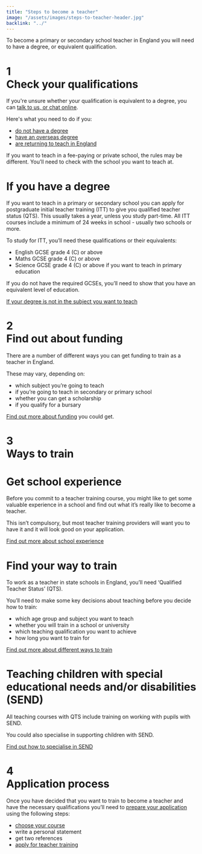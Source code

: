 ```yaml
---
title: "Steps to become a teacher"
image: "/assets/images/steps-to-teacher-header.jpg"
backlink: "../"
---
```


<div class="content__right">
</div>

<div class="content__left">

<p id="steps" class="content-alert">To become a primary or secondary school teacher in England you will need to have a degree, or equivalent qualification.</p>

  
 <div data-controller="accordion">
  <div class="steps-header" id="step-1" data-action="click->accordion#toggle" data-target="accordion.header">
      <h1>
        <div class="steps-header__number"><span>1</span></div>
        Check your qualifications
        <i id="collapsable-icon-1" class="fas fa-chevron-up"></i>
      </h1>
  </div>
  <div id="collapsable-content-1" class="collapsable" data-target="accordion.content">

  <p>If you're unsure whether your qualification is equivalent to a degree, you can <a href="#talk-to-us">talk to us, or chat online</a>.</p> 

 <p>
    Here's what you need to do if you:
  </p>

  <ul>
  <li><a href="./if-you-need-to-get-the-right-qualifications#if-you-dont-have-a-degree">do not have a degree</a></li>
  <li><a href="/international-candidates">have an overseas degree</a></li>
  <li><a href="/returning-to-teaching">are returning to teach in England</a></li>
  </ul>
  
 <p>If you want to teach in a fee-paying or private school, the rules may be different. You’ll need to check with the school you want to teach at.</p>
 
  <h1>If you have a degree</h1>
      <p>
        If you want to teach in a primary or secondary school you can apply for postgraduate initial teacher training (ITT) to give you qualified teacher status (QTS).  This usually takes a year, unless you study part-time.  All ITT courses include a minimum of 24 weeks in school - usually two schools or more.
      </p>
      <p>
        To study for ITT, you’ll need these qualifications or their equivalents:
      </p>
      
   <ul>
      <li>English GCSE grade 4 (C) or above</li>
      <li>Maths GCSE grade 4 (C) or above</li>
      <li>Science GCSE grade 4 (C) or above if you want to teach in primary education</li>
  </ul>
  
   <p>
        If you do not have the required GCSEs, you’ll need to show that you have an equivalent level of education.
      </p>
      <a href="./if-you-need-to-get-the-right-qualifications#if-your-degree-is-not-in-the-subject-you-want-to-teach">If your degree is not in the subject you want to teach</a>
    </div>
    <div class="steps-header" id="step-2" data-action="click->accordion#toggle" data-target="accordion.header">
      <h1>
        <div class="steps-header__number"><span>2</span></div>
        Find out about funding
        <i id="collapsable-icon-2" class="fas fa-chevron-up"></i>
      </h1>
    </div>
    <div id="collapsable-content-2" class="collapsable" data-target="accordion.content">
      <p>
        There are a number of different ways you can get funding to train as a teacher in England.  
      </p>
      <p>
        These may vary, depending on: 
      </p>
      <ul>
        <li><span>which subject you’re going to teach</span></li>
        <li><span>if you’re going to teach in secondary or primary school</span></li>
        <li><span>whether you can get a scholarship</span></li>
        <li><span>if you qualify for a bursary</span></li>
      </ul>
      <p>
        <a href="../funding-your-training/index">Find out more about funding</a> you could get. 
      </p>
    </div>
    <div class="steps-header" id="step-3" data-action="click->accordion#toggle" data-target="accordion.header">
      <h1>
        <div class="steps-header__number"><span>3</span></div>
        Ways to train
        <i id="collapsable-icon-3" class="fas fa-chevron-up"></i>
      </h1>
    </div>
    <div id="collapsable-content-3" class="collapsable" data-target="accordion.content">
    <h1>Get school experience</h1>
  <p>Before you commit to a teacher training course, you might like to get some valuable experience in a school and find out what it’s really like to become a teacher.</p>  
  <p>This isn’t compulsory, but most teacher training providers will want you to have it and it will look good on your application.</p>

  <a href="school-experience">Find out more about school experience</a>

  <h1>Find your way to train</h1>

  <p>To work as a teacher in state schools in England, you’ll need ‘Qualified Teacher Status’ (QTS).</p>

  <p>You’ll need to make some key decisions about teaching before you decide how to train:</p>

  <ul>
  <li><span>which age group and subject you want to teach</span></li>
  <li><span>whether you will train in a school or university</span></li>
  <li><span>which teaching qualification you want to achieve</span></li>
  <li><span>how long you want to train for</span></li>
  </ul>

  <a href="ways-to-train">Find out more about different ways to train</a>


  <h1>Teaching children with special educational needs and/or disabilities (SEND)</h1>
      <p>
        All teaching courses with QTS include training on working with pupils with SEND.
      </p>
      <p>
        You could also specialise in supporting children with SEND.
      </p>
      <a href="./choose-a-course-with-a-send-specialism">Find out how to specialise in SEND</a>
    </div>
    <div class="steps-header" id="step-4" data-action="click->accordion#toggle" data-target="accordion.header">
      <h1>
        <div class="steps-header__number"><span>4</span></div>
        Application process
        <i id="collapsable-icon-4" class="fas fa-chevron-up"></i>
      </h1>
    </div>
    <div id="collapsable-content-4" class="collapsable" data-target="accordion.content">
      <p>
        Once you have decided that you want to train to become a teacher and have the necessary qualifications you’ll need to 
        <a href="https://qa.apply-for-teacher-training.education.gov.uk/candidate" target="_blank">prepare your application</a> using the following steps:
      </p>
      <ul>
        <li><span><a href="https://www.gov.uk/find-postgraduate-teacher-training-courses">choose your course</a></span></li>
        <li><span>write a personal statement</span></li>
        <li><span>get two references</span></li>
        <li><span><a href="https://qa.apply-for-teacher-training.education.gov.uk/candidate" target="_blank">apply for teacher training</a></span></li>
      </ul>
    </div>
  </div>
</div>



